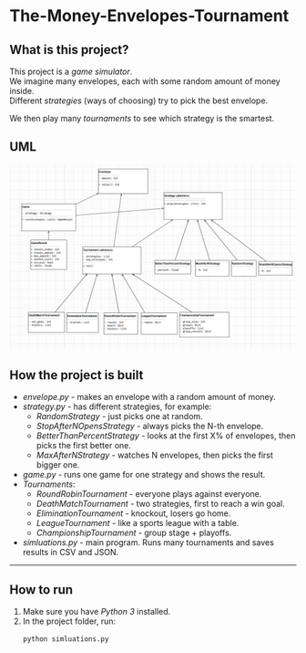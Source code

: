 # The-Money-Envelopes-Tournament

## What is this project?
This project is a *game simulator*.  
We imagine many envelopes, each with some random amount of money inside.  
Different *strategies* (ways of choosing) try to pick the best envelope.  

We then play many *tournaments* to see which strategy is the smartest.

## UML
![uml](UML.png)


## How the project is built
- *envelope.py* - makes an envelope with a random amount of money.  
- *strategy.py* - has different strategies, for example:  
  - *RandomStrategy* - just picks one at random.  
  - *StopAfterNOpensStrategy* - always picks the N-th envelope.  
  - *BetterThanPercentStrategy* - looks at the first X% of envelopes, then picks the first better one.  
  - *MaxAfterNStrategy* - watches N envelopes, then picks the first bigger one.  
- *game.py* - runs one game for one strategy and shows the result.  
- *Tournaments*:  
  - *RoundRobinTournament* - everyone plays against everyone.  
  - *DeathMatchTournament* - two strategies, first to reach a win goal.  
  - *EliminationTournament* - knockout, losers go home.  
  - *LeagueTournament* - like a sports league with a table.  
  - *ChampionshipTournament* - group stage + playoffs.  
- *simluations.py* - main program. Runs many tournaments and saves results in CSV and JSON.

---

## How to run
1. Make sure you have *Python 3* installed.  
2. In the project folder, run:
   ```bash
   python simluations.py
   ```